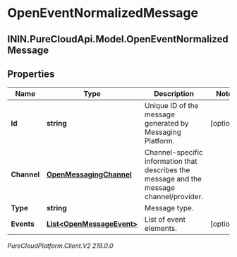 # OpenEventNormalizedMessage

## ININ.PureCloudApi.Model.OpenEventNormalizedMessage

## Properties

|Name | Type | Description | Notes|
|------------ | ------------- | ------------- | -------------|
| **Id** | **string** | Unique ID of the message generated by Messaging Platform. | [optional] |
| **Channel** | [**OpenMessagingChannel**](OpenMessagingChannel) | Channel-specific information that describes the message and the message channel/provider. | |
| **Type** | **string** | Message type. | |
| **Events** | [**List&lt;OpenMessageEvent&gt;**](OpenMessageEvent) | List of event elements. | [optional] |



_PureCloudPlatform.Client.V2 219.0.0_
